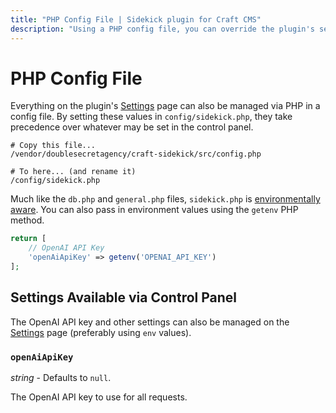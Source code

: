 ```yaml
---
title: "PHP Config File | Sidekick plugin for Craft CMS"
description: "Using a PHP config file, you can override the plugin's settings. Find out how to configure the plugin, even across different environments."
---
```


# PHP Config File

Everything on the plugin's [Settings](settings.md) page can also be managed via PHP in a config file. By setting these values in `config/sidekick.php`, they take precedence over whatever may be set in the control panel.

```shell
# Copy this file...
/vendor/doublesecretagency/craft-sidekick/src/config.php

# To here... (and rename it)
/config/sidekick.php
```

Much like the `db.php` and `general.php` files, `sidekick.php` is [environmentally aware](https://craftcms.com/docs/4.x/config/#multi-environment-configs). You can also pass in environment values using the `getenv` PHP method.

```php
return [
    // OpenAI API Key
    'openAiApiKey' => getenv('OPENAI_API_KEY')
];
```

## Settings Available via Control Panel

The OpenAI API key and other settings can also be managed on the [Settings](/getting-started/settings) page (preferably using `env` values).

### `openAiApiKey`

_string_ - Defaults to `null`.

The OpenAI API key to use for all requests.
